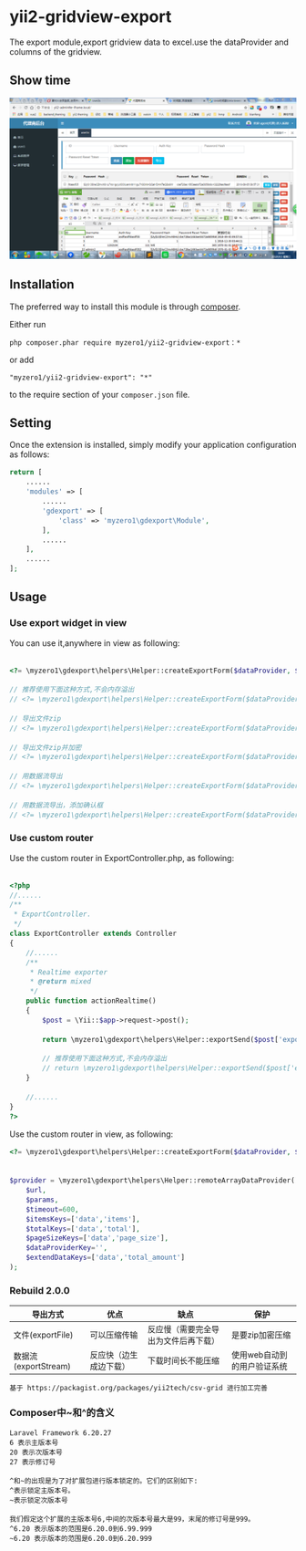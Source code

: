 yii2-gridview-export
========================

The export module,export gridview data to excel.use the dataProvider and columns of the gridview.

Show time
------------

![](https://github.com/myzero1/show-time/blob/master/yii2-gridview-export/screenshot/1.png)

Installation
------------

The preferred way to install this module is through [composer](http://getcomposer.org/download/).

Either run

```
php composer.phar require myzero1/yii2-gridview-export：*
```

or add

```
"myzero1/yii2-gridview-export": "*"
```

to the require section of your `composer.json` file.



Setting
-----

Once the extension is installed, simply modify your application configuration as follows:

```php
return [
    ......
    'modules' => [
        ......
        'gdexport' => [
            'class' => 'myzero1\gdexport\Module',
        ],
        ......
    ],
    ......
];
```

Usage
-----

### Use export widget in view
You can use it,anywhere in view as following:

```php

<?= \myzero1\gdexport\helpers\Helper::createExportForm($dataProvider, $columns, $name='导出文件名', $buttonOpts = ['class' => 'btn btn-info'], $url=['/gdexport/export/export','id' => 1], $writerType='Xls', $buttonLable='导出', $timeout = 600);?>

// 推荐使用下面这种方式,不会内存溢出
// <?= \myzero1\gdexport\helpers\Helper::createExportForm($dataProvider, $columns, $name='导出文件名', $buttonOpts = ['class' => 'btn btn-info'], $url=['/gdexport/export/big-export','id' => 1], $writerType='Xls', $buttonLable='导出大量数据', $timeout = 600);?>

// 导出文件zip
// <?= \myzero1\gdexport\helpers\Helper::createExportForm($dataProvider, $columns, $name='导出文件名', $buttonOpts = ['class' => 'btn btn-info'], $url=['/gdexport/export/export-file','id' => 1], $writerType='Xls', $buttonLable='导出大量数据', $timeout = 600);?>

// 导出文件zip并加密
// <?= \myzero1\gdexport\helpers\Helper::createExportForm($dataProvider, $columns, $name='导出文件名', $buttonOpts = ['class' => 'btn btn-info'], $url=['/gdexport/export/export-file-pw','id' => 1], $writerType='Xls', $buttonLable='导出大量数据', $timeout = 600);?>

// 用数据流导出
// <?= \myzero1\gdexport\helpers\Helper::createExportForm($dataProvider, $columns, $name='导出文件名', $buttonOpts = ['class' => 'btn btn-info'], $url=['/gdexport/export/export-stream','id' => 1], $writerType='Xls', $buttonLable='导出大量数据', $timeout = 600);?>

// 用数据流导出，添加确认框
// <?= \myzero1\gdexport\helpers\Helper::createExportForm($dataProvider, $columns, $name='导出文件名', $buttonOpts = ['class' => 'btn btn-info'], $url=['/gdexport/export/export-stream','id' => 1], $writerType='Xls', $buttonLable='导出大量数据', $timeout = 600, $confirmMsg = "请问你确认导出数据吗？");?>

```
### Use custom router
Use the custom router in ExportController.php, as following:

```php

<?php
//......
/**
 * ExportController.
 */
class ExportController extends Controller
{
    //......
    /**
     * Realtime exporter
     * @return mixed
     */
    public function actionRealtime()
    {
        $post = \Yii::$app->request->post();

        return \myzero1\gdexport\helpers\Helper::exportSend($post['export_columns'], $exportQuery=$post['export_query'], $exportSql=$post['export_sql'], $exportName=$post['export_name'], $writerType = $post['export_type'], $post['export_timeout']);

        // 推荐使用下面这种方式,不会内存溢出
        // return \myzero1\gdexport\helpers\Helper::exportSend($post['export_columns'], $exportQuery=$post['export_query'], $exportSql=$post['export_sql'], $exportName=$post['export_name'], $writerType = $post['export_type'], $post['export_timeout']);
    }

    //......
}
?>

```

Use the custom router in view, as following:

```php
<?= \myzero1\gdexport\helpers\Helper::createExportForm($dataProvider, $columns, $name='导出文件名', $buttonOpts = ['class' => 'btn btn-info'], ['/export/realtime'], $writerType='Xls', $buttonLable='导出', $timeout = 600);?>


$provider = \myzero1\gdexport\helpers\Helper::remoteArrayDataProvider(
    $url, 
    $params,
    $timeout=600,
    $itemsKeys=['data','items'],
    $totalKeys=['data','total'],
    $pageSizeKeys=['data','page_size'],
    $dataProviderKey='',
    $extendDataKeys=['data','total_amount']
);

```


### Rebuild 2.0.0

|导出方式|优点|缺点|保护|
|---|---|---|---|
|文件(exportFile)|可以压缩传输|反应慢（需要完全导出为文件后再下载）|是要zip加密压缩|
|数据流(exportStream)|反应快（边生成边下载）|下载时间长不能压缩|使用web自动到的用户验证系统|

```
基于 https://packagist.org/packages/yii2tech/csv-grid 进行加工完善

```

### Composer中~和^的含义
```
Laravel Framework 6.20.27
6 表示主版本号
20 表示次版本号
27 表示修订号

^和~的出现是为了对扩展包进行版本锁定的。它们的区别如下:
^表示锁定主版本号。
~表示锁定次版本号

我们假定这个扩展的主版本号6,中间的次版本号最大是99，末尾的修订号是999。
^6.20 表示版本的范围是6.20.0到6.99.999
~6.20 表示版本的范围是6.20.0到6.20.999

```